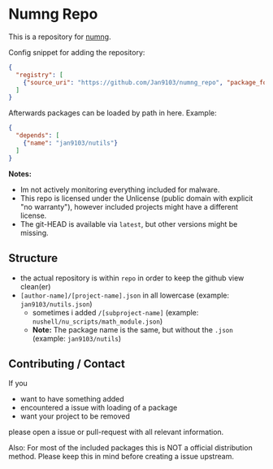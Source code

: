 # Numng Repo

This is a repository for [numng](https://github.com/Jan9103/numng).

Config snippet for adding the repository:

```json
{
  "registry": [
    {"source_uri": "https://github.com/Jan9103/numng_repo", "package_format": "numng", "path_offset": "repo"}
  ]
}
```

Afterwards packages can be loaded by path in here. Example:

```json
{
  "depends": [
    {"name": "jan9103/nutils"}
  ]
}
```

**Notes:**
* Im not actively monitoring everything included for malware.
* This repo is licensed under the Unlicense (public domain with explicit "no warranty"), however included projects might have a different license.
* The git-HEAD is available via `latest`, but other versions might be missing.


## Structure

* the actual repository is within `repo` in order to keep the github view clean(er)
* `[author-name]/[project-name].json` in all lowercase (example: `jan9103/nutils.json`)
  * sometimes i added `/[subproject-name]` (example: `nushell/nu_scripts/math_module.json`)
  * **Note:** The package name is the same, but without the `.json` (example: `jan9103/nutils`)


## Contributing / Contact

If you

* want to have something added
* encountered a issue with loading of a package
* want your project to be removed

please open a issue or pull-request with all relevant information.

Also: For most of the included packages this is NOT a official distribution method.
Please keep this in mind before creating a issue upstream.
